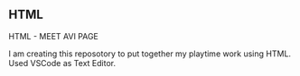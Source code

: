 ## HTML
HTML - MEET AVI PAGE
</P> I am creating this reposotory to put together my playtime work using HTML. Used VSCode as Text Editor. 
